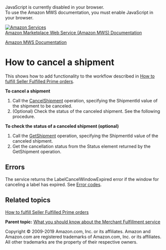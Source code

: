 <div id="MWSDX_noscript">

JavaScript is currently disabled in your browser.  
To use the Amazon MWS documentation, you must enable JavaScript in your
browser.

</div>

<div id="MWSDX_divtop">

[![Amazon
Services](https://images-na.ssl-images-amazon.com/images/G/08/mwsportal/fr_FR/amazonservices.gif
"Amazon Services")](http://services.amazon.fr)  
<span id="MWSDX_titlebar">[Amazon Marketplace Web Service (Amazon MWS)
Documentation](https://developer.amazonservices.fr/gp/mws/docs.html)</span>

</div>

<div id="MWSDX_divbottom">

<div id="MWSDX_divleft">

<div id="MWSDX_toc">

</div>

</div>

<div id="MWSDX_divright">

<div id="MWSDX_content">

<span id="MWSDX_breadcrumbs">[Amazon MWS
Documentation](https://developer.amazonservices.fr/gp/mws/docs.html)</span>

<div id="MerchFulfill_HowToCancelShipment" class="nested0">

# How to cancel a shipment

<div class="body">

<span class="ph">This shows how to add functionality to the workflow
described in [How to fulfill Seller Fulfilled Prime
orders](MerchFulfill_HowToUseForPrime.md).</span>

**To cancel a shipment**

1.  Call the
    [CancelShipment](MerchFulfill_CancelShipment.html "Cancels an existing shipment.")
    operation, specifying the
    <span class="keyword parmname">ShipmentId</span> value of the
    shipment to be canceled.
2.  (Optional) Check the status of the canceled shipment. See the
    following procedure.

**To check the status of a canceled shipment (optional)**

1.  Call the
    [GetShipment](MerchFulfill_GetShipment.html "Returns an existing shipment for a given identifier.")
    operation, specifying the
    <span class="keyword parmname">ShipmentId</span> value of the
    canceled shipment.
2.  Get the cancellation status from the
    <span class="keyword parmname">Status</span> element returned by the
    <span class="keyword apiname">GetShipment</span> operation.

<div class="section">

## Errors

The service returns the
<span class="keyword parmname">LabelCancelWindowExpired</span> error if
the window for canceling a label has expired. See [Error
codes](MerchFulfill_ErrorCodes.md).

</div>

<div class="section">

## Related topics

[How to fulfill Seller Fulfilled Prime
orders](MerchFulfill_HowToUseForPrime.md)

</div>

</div>

<div class="related-links">

<div class="familylinks">

<div class="parentlink">

**Parent topic:** [What you should know about the Merchant Fulfillment
service](../merch_fulfill/MerchFulfill_Overview.md)

</div>

</div>

</div>

</div>

<div id="MWSDX_footer">

Copyright © 2009-2019 Amazon.com, Inc. or its affiliates. Amazon and
Amazon.com are registered trademarks of Amazon.com, Inc. or its
affiliates. All other trademarks are the property of their respective
owners.

</div>

</div>

</div>

<div style="clear: both;">

</div>

</div>
